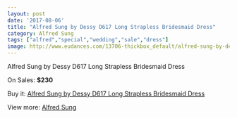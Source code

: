 ```yaml
---
layout: post
date: '2017-08-06'
title: "Alfred Sung by Dessy D617 Long Strapless Bridesmaid Dress"
category: Alfred Sung
tags: ["alfred","special","wedding","sale","dress"]
image: http://www.eudances.com/13706-thickbox_default/alfred-sung-by-dessy-d617-long-strapless-bridesmaid-dress.jpg
---
```

Alfred Sung by Dessy D617 Long Strapless Bridesmaid Dress

On Sales: **$230**
<a href="https://www.eudances.com/en/alfred-sung/4126-alfred-sung-by-dessy-d617-long-strapless-bridesmaid-dress.html"><amp-img layout="responsive" width="600" height="600" src="//www.eudances.com/13706-thickbox_default/alfred-sung-by-dessy-d617-long-strapless-bridesmaid-dress.jpg" alt="Alfred Sung by Dessy D617 Long Strapless Bridesmaid Dress 0" /></a>
<a href="https://www.eudances.com/en/alfred-sung/4126-alfred-sung-by-dessy-d617-long-strapless-bridesmaid-dress.html"><amp-img layout="responsive" width="600" height="600" src="//www.eudances.com/13709-thickbox_default/alfred-sung-by-dessy-d617-long-strapless-bridesmaid-dress.jpg" alt="Alfred Sung by Dessy D617 Long Strapless Bridesmaid Dress 1" /></a>
<a href="https://www.eudances.com/en/alfred-sung/4126-alfred-sung-by-dessy-d617-long-strapless-bridesmaid-dress.html"><amp-img layout="responsive" width="600" height="600" src="//www.eudances.com/13708-thickbox_default/alfred-sung-by-dessy-d617-long-strapless-bridesmaid-dress.jpg" alt="Alfred Sung by Dessy D617 Long Strapless Bridesmaid Dress 2" /></a>
<a href="https://www.eudances.com/en/alfred-sung/4126-alfred-sung-by-dessy-d617-long-strapless-bridesmaid-dress.html"><amp-img layout="responsive" width="600" height="600" src="//www.eudances.com/13707-thickbox_default/alfred-sung-by-dessy-d617-long-strapless-bridesmaid-dress.jpg" alt="Alfred Sung by Dessy D617 Long Strapless Bridesmaid Dress 3" /></a>

Buy it: [Alfred Sung by Dessy D617 Long Strapless Bridesmaid Dress](https://www.eudances.com/en/alfred-sung/4126-alfred-sung-by-dessy-d617-long-strapless-bridesmaid-dress.html "Alfred Sung by Dessy D617 Long Strapless Bridesmaid Dress")

View more: [Alfred Sung](https://www.eudances.com/en/52-alfred-sung "Alfred Sung")